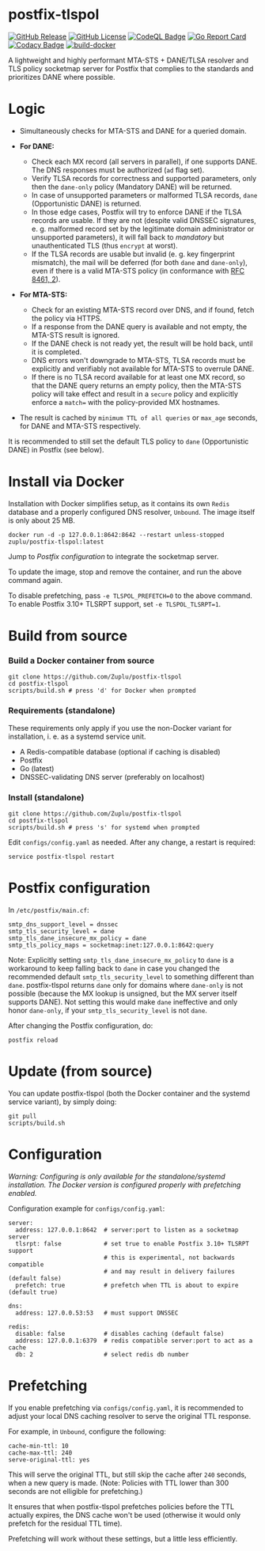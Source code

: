 # postfix-tlspol

[![GitHub Release](https://img.shields.io/github/v/release/Zuplu/postfix-tlspol)](https://github.com/Zuplu/postfix-tlspol/releases/latest) [![GitHub License](https://img.shields.io/github/license/Zuplu/postfix-tlspol)](https://github.com/Zuplu/postfix-tlspol/blob/main/LICENSE) [![CodeQL Badge](https://github.com/Zuplu/postfix-tlspol/actions/workflows/github-code-scanning/codeql/badge.svg)](https://github.com/Zuplu/postfix-tlspol/actions/workflows/github-code-scanning/codeql/) [![Go Report Card](https://goreportcard.com/badge/github.com/Zuplu/postfix-tlspol)](https://goreportcard.com/report/github.com/Zuplu/postfix-tlspol) [![Codacy Badge](https://app.codacy.com/project/badge/Grade/98f114fa07ac4daa89495e5248d4c76b)](https://app.codacy.com/gh/Zuplu/postfix-tlspol/dashboard?utm_source=gh&utm_medium=referral&utm_content=&utm_campaign=Badge_grade) [![build-docker](https://github.com/Zuplu/postfix-tlspol/actions/workflows/build-docker.yaml/badge.svg)](https://github.com/Zuplu/postfix-tlspol/actions/workflows/build-docker.yaml)
 

A lightweight and highly performant MTA-STS + DANE/TLSA resolver and TLS policy socketmap server for Postfix that complies to the standards and prioritizes DANE where possible.

# Logic

- Simultaneously checks for MTA-STS and DANE for a queried domain.
  
- **For DANE:**
  - Check each MX record (all servers in parallel), if one supports DANE. The DNS responses must be authorized (`ad` flag set).
  - Verify TLSA records for correctness and supported parameters, only then the `dane-only` policy (Mandatory DANE) will be returned.
  - In case of unsupported parameters or malformed TLSA records, `dane` (Opportunistic DANE) is returned.
  - In those edge cases, Postfix will try to enforce DANE if the TLSA records are usable. If they are not (despite valid DNSSEC signatures, e. g. malformed record set by the legitimate domain administrator or unsupported parameters), it will fall back to *mandatory* but unauthenticated TLS (thus `encrypt` at worst).
  - If the TLSA records are usable but invalid (e. g. key fingerprint mismatch), the mail will be deferred (for both `dane` and `dane-only`), even if there is a valid MTA-STS policy (in conformance with [RFC 8461, 2](https://www.rfc-editor.org/rfc/rfc8461#section-2)).
    
- **For MTA-STS:**
  - Check for an existing MTA-STS record over DNS, and if found, fetch the policy via HTTPS.
  - If a response from the DANE query is available and not empty, the MTA-STS result is ignored.
  - If the DANE check is not ready yet, the result will be hold back, until it is completed.
  - DNS errors won't downgrade to MTA-STS, TLSA records must be explicitly and verifiably not available for MTA-STS to overrule DANE.
  - If there is no TLSA record available for at least one MX record, so that the DANE query returns an empty policy, then the MTA-STS policy will take effect and result in a `secure` policy and explicitly enforce a `match=` with the policy-provided MX hostnames.
    
- The result is cached by `minimum TTL of all queries` or `max_age` seconds, for DANE and MTA-STS respectively.

It is recommended to still set the default TLS policy to `dane` (Opportunistic DANE) in Postfix (see below).

# Install via Docker

Installation with Docker simplifies setup, as it contains its own `Redis` database and a properly configured DNS resolver, `Unbound`. The image itself is only about 25 MB.

```
docker run -d -p 127.0.0.1:8642:8642 --restart unless-stopped zuplu/postfix-tlspol:latest
```

Jump to *Postfix configuration* to integrate the socketmap server.

To update the image, stop and remove the container, and run the above command again.

To disable prefetching, pass `-e TLSPOL_PREFETCH=0` to the above command.
To enable Postfix 3.10+ TLSRPT support, set `-e TLSPOL_TLSRPT=1`.

# Build from source

### Build a Docker container from source

```
git clone https://github.com/Zuplu/postfix-tlspol
cd postfix-tlspol
scripts/build.sh # press 'd' for Docker when prompted
```

### Requirements (standalone)

These requirements only apply if you use the non-Docker variant for installation, i. e. as a systemd service unit.

- A Redis-compatible database (optional if caching is disabled)
- Postfix
- Go (latest)
- DNSSEC-validating DNS server (preferably on localhost)

### Install (standalone)

```
git clone https://github.com/Zuplu/postfix-tlspol
cd postfix-tlspol
scripts/build.sh # press 's' for systemd when prompted
```

Edit `configs/config.yaml` as needed. After any change, a restart is required:
```
service postfix-tlspol restart
```

# Postfix configuration

In `/etc/postfix/main.cf`:

```
smtp_dns_support_level = dnssec
smtp_tls_security_level = dane
smtp_tls_dane_insecure_mx_policy = dane
smtp_tls_policy_maps = socketmap:inet:127.0.0.1:8642:query
```

Note: Explicitly setting `smtp_tls_dane_insecure_mx_policy` to `dane` is a workaround to keep falling back to `dane` in case you changed the recommended default `smtp_tls_security_level` to something different than `dane`. postfix-tlspol returns `dane` only for domains where `dane-only` is not possible (because the MX lookup is unsigned, but the MX server itself supports DANE). Not setting this would make `dane` ineffective and only honor `dane-only`, if your `smtp_tls_security_level` is not `dane`.

After changing the Postfix configuration, do:
```
postfix reload
```

# Update (from source)

You can update postfix-tlspol (both the Docker container and the systemd service variant), by simply doing:
```
git pull
scripts/build.sh
```

# Configuration

_*Warning:* Configuring is only available for the standalone/systemd installation. The Docker version is configured properly with prefetching enabled._

Configuration example for `configs/config.yaml`:
```
server:
  address: 127.0.0.1:8642  # server:port to listen as a socketmap server
  tlsrpt: false            # set true to enable Postfix 3.10+ TLSRPT support
                           # this is experimental, not backwards compatible
                           # and may result in delivery failures (default false)
  prefetch: true           # prefetch when TTL is about to expire (default true)

dns:
  address: 127.0.0.53:53   # must support DNSSEC

redis:
  disable: false           # disables caching (default false)
  address: 127.0.0.1:6379  # redis compatible server:port to act as a cache
  db: 2                    # select redis db number

```

# Prefetching

If you enable prefetching via `configs/config.yaml`, it is recommended to adjust your local DNS caching resolver to serve the original TTL response.

For example, in `Unbound`, configure the following:
```
cache-min-ttl: 10
cache-max-ttl: 240
serve-original-ttl: yes
```
This will serve the original TTL, but still skip the cache after `240` seconds, when a new query is made. (Note: Policies with TTL lower than 300 seconds are not elligible for prefetching.)

It ensures that when postfix-tlspol prefetches policies before the TTL actually expires, the DNS cache won't be used (otherwise it would only prefetch for the residual TTL time).

Prefetching will work without these settings, but a little less efficiently.
